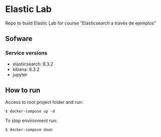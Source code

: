 # Elastic Lab

Repo to build Elastic Lab for course "Elasticsearch a través de ejemplos" 

## Sofware
### Service versions
* elasticsearch: 8.3.2
* kibana: 8.3.2
* jupyter

## How to run
Access to root project folder and run:
```
$ docker-compose up -d
```

To stop environment run:
```
$ docker-compose down
```

